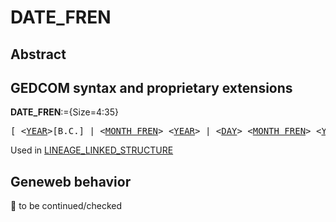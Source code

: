 ﻿<!-- licence GPL V2, cf https://github.com/TitiFix/geneweb -->
# DATE_FREN
## Abstract

## GEDCOM syntax and proprietary extensions

**DATE_FREN**:={Size=4:35}
<pre>
[ &lt;<a href=Ged.YEAR.md>YEAR</a>&gt;[B.C.] | &lt;<a href=Ged.MONTH_FREN.md>MONTH_FREN</a>&gt; &lt;<a href=Ged.YEAR.md>YEAR</a>&gt; | &lt;<a href=Ged.DAY.md>DAY</a>&gt; &lt;<a href=Ged.MONTH_FREN.md>MONTH_FREN</a>&gt; &lt;<a href=Ged.YEAR.md>YEAR</a>&gt; ]
</pre>
Used in <a href=Ged.LINEAGE_LINKED_STRUCTURE.md>LINEAGE_LINKED_STRUCTURE</a><br />
## Geneweb behavior



🚧 to be continued/checked

